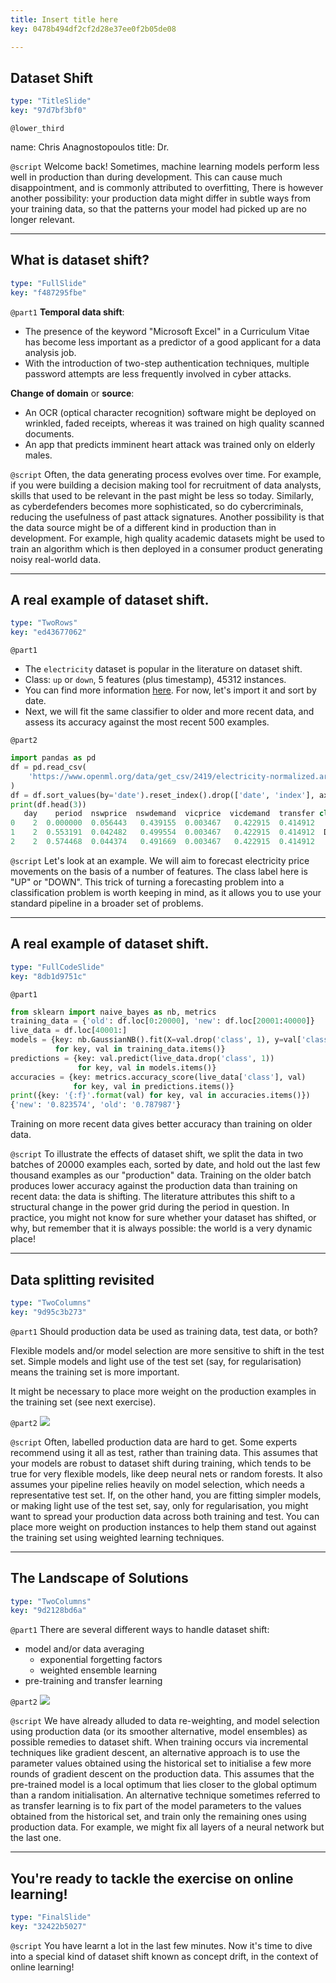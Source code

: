 ```yaml
---
title: Insert title here
key: 0478b494df2cf2d28e37ee0f2b05de08

---
```

## Dataset Shift

```yaml
type: "TitleSlide"
key: "97d7bf3bf0"
```

`@lower_third`

name: Chris Anagnostopoulos
title: Dr.


`@script`
Welcome back! Sometimes, machine learning models perform less well in production than during development. This can cause much disappointment, and is commonly attributed to overfitting, There is however another possibility: your production data might differ in subtle ways from your training data, so that the patterns your model had picked up are no longer relevant.


---
## What is dataset shift?

```yaml
type: "FullSlide"
key: "f487295fbe"
```

`@part1`
**Temporal data shift**: 
- The presence of the keyword "Microsoft Excel" in a Curriculum Vitae has become less important as a predictor of a good applicant for a data analysis job.
- With the introduction of two-step authentication techniques, multiple password attempts are less frequently involved in cyber attacks.

**Change of domain** or **source**: 

- An OCR (optical character recognition) software might be deployed on wrinkled, faded receipts, whereas it was trained on high quality scanned documents. 
- An app that predicts imminent heart attack was trained only on elderly males.


`@script`
Often, the data generating process evolves over time. For example, if you were building a decision making tool for recruitment of data analysts, skills that used to be relevant in the past might be less so today. Similarly, as cyberdefenders becomes more sophisticated, so do cybercriminals, reducing the usefulness of past attack signatures. Another possibility is that the data source might be of a different kind in production than in development. For example, high quality academic datasets might be used to train an algorithm which is then deployed in a consumer product generating noisy real-world data.


---
## A real example of dataset shift.

```yaml
type: "TwoRows"
key: "ed43677062"
```

`@part1`
- The `electricity` dataset is popular in the literature on dataset shift. 
- Class: `up` or `down`, 5 features (plus timestamp), 45312 instances. 
- You can find more information [here](https://www.openml.org/d/151). For now, let's import it and sort by date. 
- Next, we will fit the same classifier to older and more recent data, and assess its accuracy against the most recent 500 examples.


`@part2`
```python
import pandas as pd
df = pd.read_csv(
    'https://www.openml.org/data/get_csv/2419/electricity-normalized.arff'
)
df = df.sort_values(by='date').reset_index().drop(['date', 'index'], axis=1)
print(df.head(3))
   day    period  nswprice  nswdemand  vicprice  vicdemand  transfer class
0    2  0.000000  0.056443   0.439155  0.003467   0.422915  0.414912    UP
1    2  0.553191  0.042482   0.499554  0.003467   0.422915  0.414912  DOWN
2    2  0.574468  0.044374   0.491669  0.003467   0.422915  0.414912    UP
```


`@script`
Let's look at an example. We will aim to forecast electricity price movements on the basis of a number of features. The class label here is "UP" or "DOWN". This trick of turning a forecasting problem into a classification problem is worth keeping in mind, as it allows you to use your standard pipeline in a broader set of problems.


---
## A real example of dataset shift.

```yaml
type: "FullCodeSlide"
key: "8db1d9751c"
```

`@part1`
```python
from sklearn import naive_bayes as nb, metrics
training_data = {'old': df.loc[0:20000], 'new': df.loc[20001:40000]}
live_data = df.loc[40001:]
models = {key: nb.GaussianNB().fit(X=val.drop('class', 1), y=val['class'])
          for key, val in training_data.items()}
predictions = {key: val.predict(live_data.drop('class', 1))
               for key, val in models.items()}
accuracies = {key: metrics.accuracy_score(live_data['class'], val)
              for key, val in predictions.items()}
print({key: '{:f}'.format(val) for key, val in accuracies.items()})
{'new': '0.823574', 'old': '0.787987'}
```
Training on more recent data gives better  accuracy than training on older data.


`@script`
To illustrate the effects of dataset shift, we split the data in two batches of 20000 examples each, sorted by date, and hold out the last few thousand examples as our "production" data. Training on the older batch produces lower accuracy against the production data than training on recent data: the data is shifting. The literature attributes this shift to a structural change in the power grid during the period in question. In practice, you might not know for sure whether your dataset has shifted, or why, but remember that it is always possible: the world is a very dynamic place!


---
## Data splitting revisited

```yaml
type: "TwoColumns"
key: "9d95c3b273"
```

`@part1`
Should production data be used as training data, test data, or both? 

Flexible models and/or model selection are more sensitive to shift in the test set. Simple models and light use of the test set (say, for regularisation) means the training set is more important. 

It might be necessary to place more weight on the production examples in the training set (see next exercise).


`@part2`
![](https://assets.datacamp.com/production/repositories/3450/datasets/ea4451428be1e0011611606a4f42a8a97706e72f/datasplitting.001.jpeg)


`@script`
Often, labelled production data are hard to get. Some experts recommend using it all as test, rather than training data. This assumes that your models are robust to dataset shift during training, which tends to be true for very flexible models, like deep neural nets or random forests. It also assumes your pipeline relies heavily on model selection, which needs a representative test set. If, on the other hand, you are fitting simpler models, or making light use of the test set, say, only for regularisation, you might want to spread your production data across both training and test. You can place more weight on production instances to help them stand out against the training set using weighted learning techniques.


---
## The Landscape of Solutions

```yaml
type: "TwoColumns"
key: "9d2128bd6a"
```

`@part1`
There are several different ways to handle dataset shift:
- model and/or data averaging
    - exponential forgetting factors
    - weighted ensemble learning
- pre-training and transfer learning


`@part2`
![](https://assets.datacamp.com/production/repositories/3450/datasets/32f1c1a1439504fe2148b46fc393d9b819df75e0/transfer.001.jpeg)


`@script`
We have already alluded to data re-weighting, and model selection using production data (or its smoother alternative, model ensembles) as possible remedies to dataset shift. When training occurs via incremental techniques like gradient descent, an alternative approach is to use the parameter values obtained using the historical set to initialise a few more rounds of gradient descent on the production data. This assumes that the pre-trained model is a local optimum that lies closer to the global optimum than a random initialisation. An alternative technique sometimes referred to as transfer learning is to fix part of the model parameters to the values obtained from the historical set, and train only the remaining ones using production data. For example, we might fix all layers of a neural network but the last one.


---
## You're ready to tackle the exercise on online learning!

```yaml
type: "FinalSlide"
key: "32422b5027"
```

`@script`
You have learnt a lot in the last few minutes. Now it's time to dive into a special kind of dataset shift known as concept drift, in the context of online learning!

